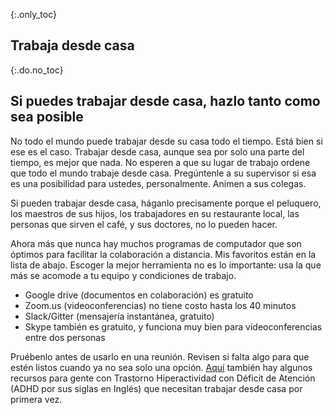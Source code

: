 {:.only_toc}
## Trabaja desde casa

{:.do.no_toc}
## Si puedes trabajar desde casa, hazlo tanto como sea posible

No todo el mundo puede trabajar desde su casa todo el tiempo. Está bien si ese es el caso. Trabajar desde casa, aunque sea por solo una parte del tiempo, es mejor que nada. No esperen a que su lugar de trabajo ordene que todo el mundo trabaje desde casa. Pregúntenle a su supervisor si esa es una posibilidad para ustedes, personalmente. Animen a sus colegas.
 
Si pueden trabajar desde casa, háganlo precisamente porque el peluquero, los maestros de sus hijos, los trabajadores en su restaurante local, las personas que sirven el café, y sus doctores, no lo pueden hacer.
 
Ahora más que nunca hay muchos programas de computador que son óptimos para facilitar la colaboración a distancia. Mis favoritos están en la lista de abajo. Escoger la mejor herramienta no es lo importante: usa la que más se acomode a tu equipo y condiciones de trabajo. 

- Google drive (documentos en colaboración) es gratuito
- Zoom.us (videoconferencias) no tiene costo hasta los 40 minutos 
- Slack/Gitter (mensajería instantánea, gratuito) 
- Skype también es gratuito, y funciona muy bien para videoconferencias entre dos personas

Pruébenlo antes de usarlo en una reunión. Revisen si falta algo para que estén listos cuando ya no sea solo una opción. [Aquí](https://twitter.com/BadassBowden/status/1235793674174435328) también hay algunos recursos para gente con Trastorno Hiperactividad con Déficit de Atención (ADHD por sus siglas en Inglés) que necesitan trabajar desde casa por primera vez.
